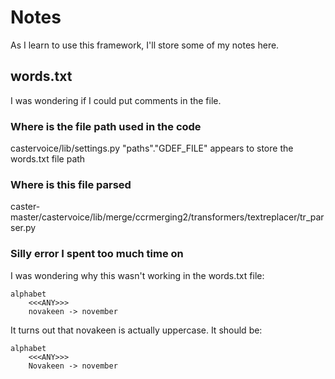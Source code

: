 # Notes
As I learn to use this framework, I'll store some of my notes here.

## words.txt
I was wondering if I could put comments in the file. 

### Where is the file path used in the code
castervoice/lib/settings.py "paths"."GDEF_FILE" appears to store the words.txt file path

### Where is this file parsed
caster-master/castervoice/lib/merge/ccrmerging2/transformers/textreplacer/tr_parser.py

### Silly error I spent too much time on
I was wondering why this wasn't working in the words.txt file:
```
alphabet
    <<<ANY>>>
    novakeen -> november
```
It turns out that novakeen is actually uppercase.
It should be:
```
alphabet
    <<<ANY>>>
    Novakeen -> november
```